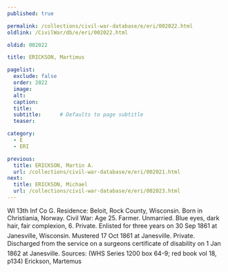 ```yaml
---
published: true

permalink: /collections/civil-war-database/e/eri/002022.html
oldlink: /CivilWar/db/e/eri/002022.html

oldid: 002022

title: ERICKSON, Martimus

pagelist:
  exclude: false
  order: 2022
  image: 
  alt:
  caption:
  title:
  subtitle:      # Defaults to page subtitle
  teaser:

category: 
  - E 
  - ERI

previous:
  title: ERICKSON, Martin A.
  url: /collections/civil-war-database/e/eri/002021.html  
next:
  title: ERICKSON, Michael
  url: /collections/civil-war-database/e/eri/002023.html   
---
```

WI 13th Inf Co G. Residence: Beloit, Rock County, Wisconsin. Born in Christiania, Norway. Civil War: Age 25. Farmer. Unmarried. Blue eyes, dark hair, fair complexion, 6&#146;. Private. Enlisted for three years on 30 Sep 1861 at Janesville, Wisconsin. Mustered 17 Oct 1861 at Janesville. Private. Discharged from the service on a surgeon&#146;s certificate of disability on 1 Jan 1862 at Janesville. Sources: (WHS Series 1200 box 64-9; red book vol 18, p134) &#147;Erickson, Martemus&#148;